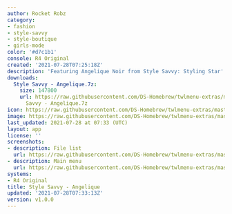```yaml
---
author: Rocket Robz
category:
- fashion
- style-savvy
- style-boutique
- girls-mode
color: '#d7c1b1'
console: R4 Original
created: '2021-07-28T07:25:18Z'
description: 'Featuring Angelique Noir from Style Savvy: Styling Star'
downloads:
  Style Savvy - Angelique.7z:
    size: 147800
    url: https://raw.githubusercontent.com/DS-Homebrew/twlmenu-extras/master/_nds/TWiLightMenu/r4menu/themes/Style
      Savvy - Angelique.7z
icon: https://raw.githubusercontent.com/DS-Homebrew/twlmenu-extras/master/_nds/TWiLightMenu/r4menu/themes/meta/Style%20Savvy%20-%20Angelique/icon.png
image: https://raw.githubusercontent.com/DS-Homebrew/twlmenu-extras/master/_nds/TWiLightMenu/r4menu/themes/meta/Style%20Savvy%20-%20Angelique/icon.png
last_updated: 2021-07-28 at 07:33 (UTC)
layout: app
license: ''
screenshots:
- description: File list
  url: https://raw.githubusercontent.com/DS-Homebrew/twlmenu-extras/master/_nds/TWiLightMenu/r4menu/themes/meta/Style%20Savvy%20-%20Angelique/screenshots/file-list.png
- description: Main menu
  url: https://raw.githubusercontent.com/DS-Homebrew/twlmenu-extras/master/_nds/TWiLightMenu/r4menu/themes/meta/Style%20Savvy%20-%20Angelique/screenshots/main-menu.png
systems:
- R4 Original
title: Style Savvy - Angelique
updated: '2021-07-28T07:33:13Z'
version: v1.0.0
---
```

